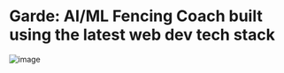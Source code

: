 # Garde: AI/ML Fencing Coach built using the latest web dev tech stack
![image](https://github.com/AggieSportsAnalytics/garde/assets/75063863/03a84cac-d76a-4d8e-ae99-287d37aaa25c)
